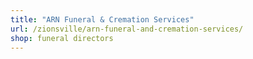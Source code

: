 ```yaml
---
title: "ARN Funeral & Cremation Services"
url: /zionsville/arn-funeral-and-cremation-services/
shop: funeral directors
---
```

